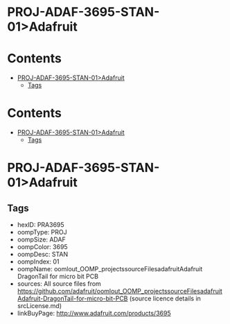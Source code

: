 
PROJ-ADAF-3695-STAN-01>Adafruit
===============================

Contents
========

* [PROJ-ADAF-3695-STAN-01>Adafruit](#proj-adaf-3695-stan-01adafruit)
	* [Tags](#tags)

Contents
========

* [PROJ-ADAF-3695-STAN-01>Adafruit](#proj-adaf-3695-stan-01adafruit)
	* [Tags](#tags)

# PROJ-ADAF-3695-STAN-01>Adafruit

## Tags

- hexID: PRA3695
- oompType: PROJ
- oompSize: ADAF
- oompColor: 3695
- oompDesc: STAN
- oompIndex: 01
- oompName: oomlout_OOMP_projectssourceFilesadafruitAdafruit DragonTail for micro bit PCB
- sources: All source files from https://github.com/adafruit/oomlout_OOMP_projectssourceFilesadafruitAdafruit-DragonTail-for-micro-bit-PCB (source licence details in srcLicense.md)
- linkBuyPage: http://www.adafruit.com/products/3695
